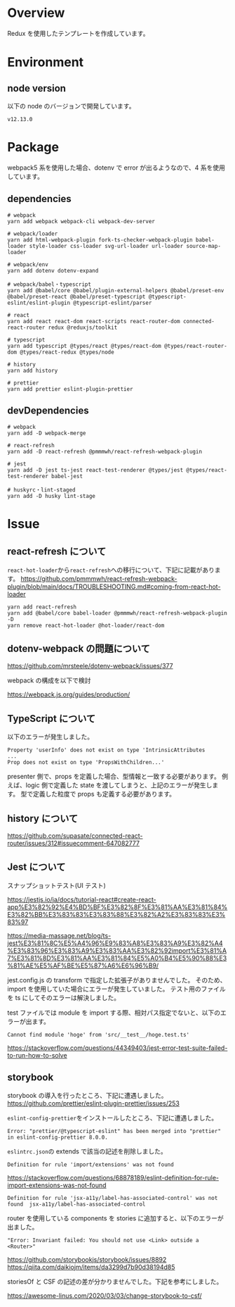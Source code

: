 # Overview

Redux を使用したテンプレートを作成しています。

# Environment

## node version

以下の node のバージョンで開発しています。

```
v12.13.0
```

# Package

webpack5 系を使用した場合、dotenv で error が出るようなので、4 系を使用しています。

## dependencies

```shell
# webpack
yarn add webpack webpack-cli webpack-dev-server

# webpack/loader
yarn add html-webpack-plugin fork-ts-checker-webpack-plugin babel-loader style-loader css-loader svg-url-loader url-loader source-map-loader

# webpack/env
yarn add dotenv dotenv-expand

# webpack/babel・typescript
yarn add @babel/core @babel/plugin-external-helpers @babel/preset-env @babel/preset-react @babel/preset-typescript @typescript-eslint/eslint-plugin @typescript-eslint/parser

# react
yarn add react react-dom react-scripts react-router-dom connected-react-router redux @reduxjs/toolkit

# typescript
yarn add typescript @types/react @types/react-dom @types/react-router-dom @types/react-redux @types/node

# history
yarn add history

# prettier
yarn add prettier eslint-plugin-prettier
```

## devDependencies

```shell
# webpack
yarn add -D webpack-merge

# react-refresh
yarn add -D react-refresh @pmmmwh/react-refresh-webpack-plugin

# jest
yarn add -D jest ts-jest react-test-renderer @types/jest @types/react-test-renderer babel-jest

# huskyrc・lint-staged
yarn add -D husky lint-stage
```

# Issue

## react-refresh について

`react-hot-loader`から`react-refresh`への移行について、下記に記載があります。
https://github.com/pmmmwh/react-refresh-webpack-plugin/blob/main/docs/TROUBLESHOOTING.md#coming-from-react-hot-loader

```
yarn add react-refresh
yarn add @babel/core babel-loader @pmmmwh/react-refresh-webpack-plugin -D
yarn remove react-hot-loader @hot-loader/react-dom
```

## dotenv-webpack の問題について

https://github.com/mrsteele/dotenv-webpack/issues/377

webpack の構成を以下で検討

https://webpack.js.org/guides/production/

## TypeScript について

以下のエラーが発生しました。

```
Property 'userInfo' does not exist on type 'IntrinsicAttributes
...
Prop does not exist on type 'PropsWithChildren...'
```

presenter 側で、props を定義した場合、型情報と一致する必要があります。
例えば、logic 側で定義した state を渡してしまうと、上記のエラーが発生します。
型で定義した粒度で props も定義する必要があります。

## history について

https://github.com/supasate/connected-react-router/issues/312#issuecomment-647082777

## Jest について

スナップショットテスト(UI テスト)

https://jestjs.io/ja/docs/tutorial-react#create-react-app%E3%82%92%E4%BD%BF%E3%82%8F%E3%81%AA%E3%81%84%E3%82%BB%E3%83%83%E3%83%88%E3%82%A2%E3%83%83%E3%83%97

https://media-massage.net/blog/ts-jest%E3%81%8C%E5%A4%96%E9%83%A8%E3%83%A9%E3%82%A4%E3%83%96%E3%83%A9%E3%83%AA%E3%82%92import%E3%81%A7%E3%81%8D%E3%81%AA%E3%81%84%E5%A0%B4%E5%90%88%E3%81%AE%E5%AF%BE%E5%87%A6%E6%96%B9/

jest.config.js の transform で指定した拡張子がありませんでした。
そのため、import を使用していた場合にエラーが発生していました。
テスト用のファイルを ts にしてそのエラーは解決しました。

test ファイルでは module を import する際、相対パス指定でないと、以下のエラーが出ます。

```
Cannot find module 'hoge' from 'src/__test__/hoge.test.ts'
```

https://stackoverflow.com/questions/44349403/jest-error-test-suite-failed-to-run-how-to-solve

## storybook

storybook の導入を行ったところ、下記に遭遇しました。
https://github.com/prettier/eslint-plugin-prettier/issues/253

`eslint-config-prettier`をインストールしたところ、下記に遭遇しました。

```
Error: "prettier/@typescript-eslint" has been merged into "prettier" in eslint-config-prettier 8.0.0.
```

`eslintrc.json`の extends で該当の記述を削除しました。

```
Definition for rule 'import/extensions' was not found
```

https://stackoverflow.com/questions/68878189/eslint-definition-for-rule-import-extensions-was-not-found

```
Definition for rule 'jsx-a11y/label-has-associated-control' was not found  jsx-a11y/label-has-associated-control
```

router を使用している components を stories に追加すると、以下のエラーが出ました。

```
"Error: Invariant failed: You should not use <Link> outside a <Router>"
```

https://github.com/storybookjs/storybook/issues/8892
https://qiita.com/daikiojm/items/da3299d7b90d38194d85

storiesOf と CSF の記述の差が分かりませんでした。下記を参考にしました。

https://awesome-linus.com/2020/03/03/change-storybook-to-csf/
